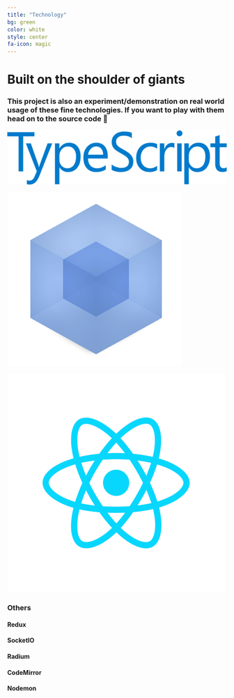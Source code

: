 ```yaml
---
title: "Technology"
bg: green
color: white
style: center
fa-icon: magic
---
```


# Built on the shoulder of giants

### This project is also an experiment/demonstration on real world usage of these fine technologies. If you want to play with them head on to the source code 🌹

![TypeScript](./screens/logos/typescript.png)

![Webpack](./screens/logos/webpack.png)

![React](./screens/logos/react.png)

### Others

#### Redux

#### SocketIO

#### Radium

#### CodeMirror

#### Nodemon
